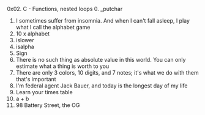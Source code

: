 0x02. C - Functions, nested loops 
0. _putchar 
1. I sometimes suffer from insomnia. And when I can't fall asleep, I play what I call the alphabet game 
2. 10 x alphabet 
3. islower 
4. isalpha 
5. Sign 
6. There is no such thing as absolute value in this world. You can only estimate what a thing is worth to you
7. There are only 3 colors, 10 digits, and 7 notes; it's what we do with them that's important
8. I'm federal agent Jack Bauer, and today is the longest day of my life
9. Learn your times table 
10. a + b 
11. 98 Battery Street, the OG 
 

